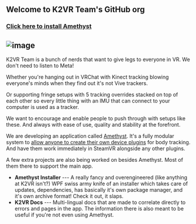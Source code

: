 ## Welcome to K2VR Team's GitHub org
### [Click here to install Amethyst](https://github.com/KinectToVR/Amethyst-Installer-Releases/releases/latest/download/Amethyst-Installer.exe)
![image](https://user-images.githubusercontent.com/8508676/192115110-16c3997a-e7fa-4c03-aaa3-679d84b9f323.png)
---
K2VR Team is a bunch of nerds that want to give legs to everyone in VR. We don't need to listen to Meta!

Whether you're hanging out in VRChat with Kinect tracking blowing everyone's minds when they find out it's not Vive trackers.

Or supporting fringe setups with 5 tracking overrides stacked on top of each other so every little thing with an IMU that can connect to your computer is used as a tracker.

We want to encourage and enable people to push through with setups like these. And always with ease of use, quality and stability at the forefront.

We are developing an application called [Amethyst](https://github.com/KinectToVR/Amethyst-Releases). It's a fully modular system to [allow anyone to create their own device plugins](https://github.com/KinectToVR/K2TrackingDevice-Samples) for body tracking. And have them work immediately in SteamVR alongside any other plugins.

A few extra projects are also being worked on besides Amethyst. Most of them there to support the main app.
- **Amethyst Installer** --- A really fancy and overengineered (like anything at K2VR isn't?) WPF swiss army knife of an installer which takes care of updates, dependencies, has basically it's own package manager, and it's own archive format! Check it out, it slaps.
- **K2VR Docs** --- Multi-lingual docs that are made to correlate directly to errors and pages in the app. The information there is also meant to be useful if you're not even using Amethyst.
